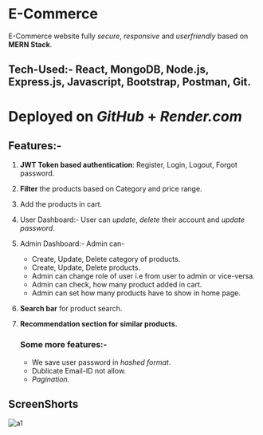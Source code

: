 
# E-Commerce
E-Commerce website fully *secure*, *responsive* and *userfriendly* based on **MERN Stack**.

## Tech-Used:- React, MongoDB, Node.js, Express.js, Javascript, Bootstrap, Postman, Git.

# Deployed on *GitHub* + *Render.com*

## Features:-
1) **JWT Token based authentication**: Register, Login, Logout, Forgot password.
2) **Filter** the products based on Category and price range.
3) Add the products in cart.
4) User Dashboard:- User can *update*, *delete* their account and *update password*.
5) Admin Dashboard:- Admin can-
   * Create, Update, Delete category of products.
   * Create, Update, Delete products.
   * Admin can change role of user i.e from user to admin or vice-versa.
   * Admin can check, how many product added in cart.
   * Admin can set how many products have to show in home page.
6) **Search bar** for product search.
7) **Recommendation section for similar products.**

   ### Some more features:-
   * We save user password in *hashed format*.
   * Dublicate Email-ID not allow.
   * *Pagination*.

## ScreenShorts
![a1](https://github.com/Abhay-Kumar30/E-Commerce/assets/166091833/82557a46-71f4-4956-86aa-f283c34c40a2)



